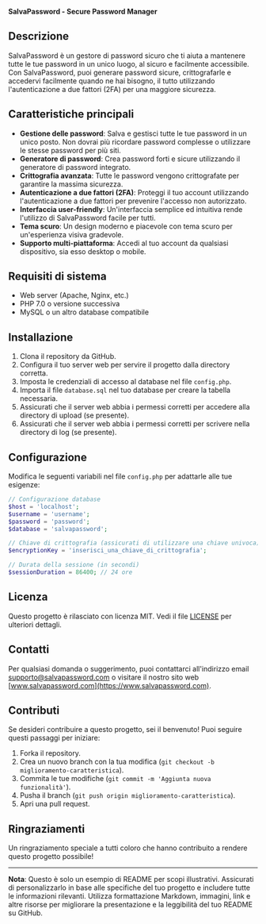 **SalvaPassword - Secure Password Manager**

## Descrizione
SalvaPassword è un gestore di password sicuro che ti aiuta a mantenere tutte le tue password in un unico luogo, al sicuro e facilmente accessibile. Con SalvaPassword, puoi generare password sicure, crittografarle e accedervi facilmente quando ne hai bisogno, il tutto utilizzando l'autenticazione a due fattori (2FA) per una maggiore sicurezza.

## Caratteristiche principali

- **Gestione delle password**: Salva e gestisci tutte le tue password in un unico posto. Non dovrai più ricordare password complesse o utilizzare le stesse password per più siti.
- **Generatore di password**: Crea password forti e sicure utilizzando il generatore di password integrato.
- **Crittografia avanzata**: Tutte le password vengono crittografate per garantire la massima sicurezza.
- **Autenticazione a due fattori (2FA)**: Proteggi il tuo account utilizzando l'autenticazione a due fattori per prevenire l'accesso non autorizzato.
- **Interfaccia user-friendly**: Un'interfaccia semplice ed intuitiva rende l'utilizzo di SalvaPassword facile per tutti.
- **Tema scuro**: Un design moderno e piacevole con tema scuro per un'esperienza visiva gradevole.
- **Supporto multi-piattaforma**: Accedi al tuo account da qualsiasi dispositivo, sia esso desktop o mobile.

## Requisiti di sistema
- Web server (Apache, Nginx, etc.)
- PHP 7.0 o versione successiva
- MySQL o un altro database compatibile

## Installazione
1. Clona il repository da GitHub.
2. Configura il tuo server web per servire il progetto dalla directory corretta.
3. Imposta le credenziali di accesso al database nel file `config.php`.
4. Importa il file `database.sql` nel tuo database per creare la tabella necessaria.
5. Assicurati che il server web abbia i permessi corretti per accedere alla directory di upload (se presente).
6. Assicurati che il server web abbia i permessi corretti per scrivere nella directory di log (se presente).

## Configurazione
Modifica le seguenti variabili nel file `config.php` per adattarle alle tue esigenze:

```php
// Configurazione database
$host = 'localhost';
$username = 'username';
$password = 'password';
$database = 'salvapassword';

// Chiave di crittografia (assicurati di utilizzare una chiave univoca)
$encryptionKey = 'inserisci_una_chiave_di_crittografia';

// Durata della sessione (in secondi)
$sessionDuration = 86400; // 24 ore
```

## Licenza
Questo progetto è rilasciato con licenza MIT. Vedi il file [LICENSE](LICENSE) per ulteriori dettagli.

## Contatti
Per qualsiasi domanda o suggerimento, puoi contattarci all'indirizzo email supporto@salvapassword.com o visitare il nostro sito web [www.salvapassword.com](https://www.salvapassword.com).

## Contributi
Se desideri contribuire a questo progetto, sei il benvenuto! Puoi seguire questi passaggi per iniziare:

1. Forka il repository.
2. Crea un nuovo branch con la tua modifica (`git checkout -b miglioramento-caratteristica`).
3. Commita le tue modifiche (`git commit -m 'Aggiunta nuova funzionalità'`).
4. Pusha il branch (`git push origin miglioramento-caratteristica`).
5. Apri una pull request.

## Ringraziamenti
Un ringraziamento speciale a tutti coloro che hanno contribuito a rendere questo progetto possibile!

---
**Nota**: Questo è solo un esempio di README per scopi illustrativi. Assicurati di personalizzarlo in base alle specifiche del tuo progetto e includere tutte le informazioni rilevanti. Utilizza formattazione Markdown, immagini, link e altre risorse per migliorare la presentazione e la leggibilità del tuo README su GitHub.
